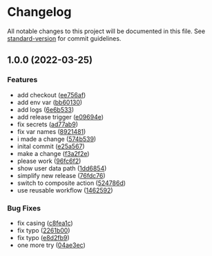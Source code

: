 # Changelog

All notable changes to this project will be documented in this file. See [standard-version](https://github.com/conventional-changelog/standard-version) for commit guidelines.

## 1.0.0 (2022-03-25)


### Features

* add checkout ([ee756af](https://github.com/brrian/electron-test/commit/ee756af6f3a86720eb6674ee19addc566d5827e8))
* add env var ([bb60130](https://github.com/brrian/electron-test/commit/bb60130b4c728c053e0cd349ab7adb0cf15d051c))
* add logs ([6e6b533](https://github.com/brrian/electron-test/commit/6e6b53371a2f41a28545827c44ca0d9d1d5928aa))
* add release trigger ([e09694e](https://github.com/brrian/electron-test/commit/e09694ea4483036c4ba3059385732c6e70b1e69b))
* fix secrets ([ad77ab9](https://github.com/brrian/electron-test/commit/ad77ab9536ee19276e0c16f9caad2a71d1ebf3ec))
* fix var names ([8921481](https://github.com/brrian/electron-test/commit/89214819baa2eda386d12834e538a768b72fbcc7))
* i made a change ([574b539](https://github.com/brrian/electron-test/commit/574b539d7668736ddfacdd3f62b2324fba6f69f8))
* inital commit ([e25a567](https://github.com/brrian/electron-test/commit/e25a567424058056abe63f2ce6e1e27225f779ab))
* make a change ([f3a2f2e](https://github.com/brrian/electron-test/commit/f3a2f2ed8971e7dee4127cd15d9301ab5d7c56c5))
* please work ([96fc6f2](https://github.com/brrian/electron-test/commit/96fc6f22165fe7b6b629c07ed5a1f780e0774d4a))
* show user data path ([1dd6854](https://github.com/brrian/electron-test/commit/1dd68542f28501f0b9ab7bc220b12d9e41edeb59))
* simplify new release ([76fdc76](https://github.com/brrian/electron-test/commit/76fdc764268dc93f3f1be5d034fbb9cd33f3af0c))
* switch to composite action ([524786d](https://github.com/brrian/electron-test/commit/524786d665ed8df258def79cd6463eb73890fa59))
* use reusable workflow ([1462592](https://github.com/brrian/electron-test/commit/14625926e854d42e39e7c857a3f06b4491585d32))


### Bug Fixes

* fix casing ([c8fea1c](https://github.com/brrian/electron-test/commit/c8fea1cc168899cfc506546c29887d501e4f6138))
* fix typo ([2261b00](https://github.com/brrian/electron-test/commit/2261b001c820ef5ee01f65c732b0b0d02ecb6b77))
* fix typo ([e8d2fb9](https://github.com/brrian/electron-test/commit/e8d2fb9bc403609a1f05fa07c4c2f80004333a82))
* one more try ([04ae3ec](https://github.com/brrian/electron-test/commit/04ae3ece03e98d1c6ac2acacea85bf140bd5646c))
